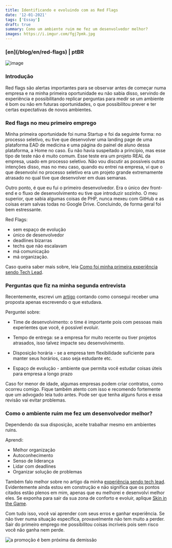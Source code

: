 ```yaml
---
title: Identificando e evoluindo com as Red Flags
date: '12-01-2021'
tags: ['Essay']
draft: true
summary: Como um ambiente ruim me fez um desenvolvedor melhor?
images: https://i.imgur.com/fgj7pmk.jpg
---
```


<h3>[en](/blog/en/red-flags) | ptBR</h3>

![image](https://i.imgur.com/fgj7pmk.jpg)

### Introdução

Red flags são alertas importantes para se observar antes de começar numa empresa e na minha primeira oportunidade eu não sabia disso, servindo de experiência e possibilitando replicar perguntas para medir se um ambiente é bom ou não em futuras oportunidades, o que possibilitou prever e ter certas expectativas de novos ambientes.

### Red flags no meu primeiro emprego

Minha primeira oportunidade foi numa Startup e foi da seguinte forma: no processo seletivo, eu tive que desenvolver uma landing page de uma plataforma EAD de medicina e uma página do painel de aluno dessa plataforma, a Home no caso. Eu não havia suspeitado a princípio, mas esse tipo de teste não é muito comum. Esse teste era um projeto REAL da empresa, usado em processo seletivo. Não vou discutir as possíveis outras intenções disso, mas no meu caso, quando eu entrei na empresa, vi que o que desenvolvi no processo seletivo era um projeto grande extremamente atrasado no qual tive que desenvolver em duas semanas.

Outro ponto, é que eu fui o primeiro desenvolvedor. Era o único dev front-end e o fluxo de desenvolvimento eu tive que introduzir sozinho. O meu superior, que sabia algumas coisas de PHP, nunca mexeu com GitHub e as coisas eram salvas todas no Google Drive. Concluindo, de forma geral foi bem estressante.

Red Flags:

- sem espaço de evolução
- único de desenvolvedor
- deadlines bizarras
- techs que não escalavam
- má comunicação
- má organização.

Caso queira saber mais sobre, leia [Como foi minha primeira experiência sendo Tech Lead](/blog/experiencia-como-tech-lead).

### Perguntas que fiz na minha segunda entrevista

Recentemente, escrevi um [artigo](/blog/job-with-1-article) contando como consegui receber uma proposta apenas escrevendo o que estudava.

Perguntei sobre:

- Time de desenvolvimento: o time é importante pois com pessoas mais experientes que você, é possível evoluir.

- Tempo de entrega: se a empresa for muito recente ou tiver projetos atrasados, isso talvez impacte seu desenvolvimento.

- Disposição horária - se a empresa tem flexibilidade suficiente para manter seus horários, caso seja estudante etc.

- Espaço de evolução - ambiente que permita você estudar coisas úteis para empresa a longo prazo

Caso for menor de idade, algumas empresas podem criar contratos, como ocorreu comigo. Fique também atento com isso e recomendo fortemente que um advogado leia tudo antes. Pode ser que tenha alguns furos e essa revisão vai evitar problemas.

### Como o ambiente ruim me fez um desenvolvedor melhor?

Dependendo da sua disposição, aceite trabalhar mesmo em ambientes ruins.

Aprendi:

- Melhor organização
- Autoconhecimento
- Senso de liderança
- Lidar com deadlines
- Organizar solução de problemas

Também falo melhor sobre no artigo da minha [experiência sendo tech lead](/blog/experiencia-como-tech-lead). Evidentemente ainda estou em construção e não significa que os pontos citados estão plenos em mim, apenas que eu melhorei e desenvolvi melhor eles. Se exponha para sair da sua zona de conforto e evoluir, aplique [Skin in the Game](https://sibelius.substack.com/p/skin-in-the-game-for-developers).

Com tudo isso, você vai aprender com seus erros e ganhar experiência. Se não tiver numa situação específica, provavelmente não tem muito a perder. Sair do primeiro emprego me possibilitou coisas incríveis pois sem risco você não ganha nem perde.

![a promoção é bem próxima da demissão](https://i.imgur.com/3fpbilt.png)
